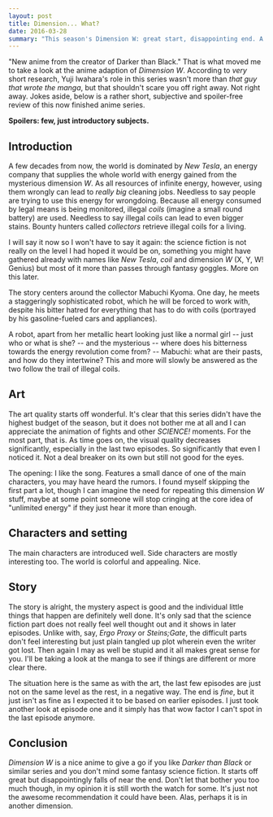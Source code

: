 ```yaml
---
layout: post
title: Dimension... What?
date: 2016-03-28
summary: "This season's Dimension W: great start, disappointing end. A short and subjective anime review."
---
```


"New anime from the creator of Darker than Black." That is what moved me to take a look at the anime adaption of *Dimension W*. According to *very* short research, Yuji Iwahara's role in this series wasn't more than *that guy that wrote the manga*, but that shouldn't scare you off right away. Not right away. Jokes aside, below is a rather short, subjective and spoiler-free review of this now finished anime series.

**Spoilers: few, just introductory subjects.**

## Introduction
A few decades from now, the world is dominated by *New Tesla*, an energy company that supplies the whole world with energy gained from the mysterious dimension *W*. As all resources of infinite energy, however, using them wrongly can lead to *really big* cleaning jobs. Needless to say people are trying to use this energy for wrongdoing. Because all energy consumed by legal means is being monitored, illegal *coils* (imagine a small round battery) are used. Needless to say illegal coils can lead to even bigger stains. Bounty hunters called *collectors* retrieve illegal coils for a living.

I will say it now so I won't have to say it again: the science fiction is not really on the level I had hoped it would be on, something you might have gathered already with names like *New Tesla*, *coil* and dimension *W* (X, Y, W! Genius) but most of it more than passes through fantasy goggles. More on this later.

The story centers around the collector Mabuchi Kyoma. One day, he meets a staggeringly sophisticated robot, which he will be forced to work with, despite his bitter hatred for everything that has to do with coils (portrayed by his gasoline-fueled cars and appliances).

A robot, apart from her metallic heart looking just like a normal girl -- just who or what is she? -- and the mysterious -- where does his bitterness towards the energy revolution come from? -- Mabuchi: what are their pasts, and how do they intertwine? This and more will slowly be answered as the two follow the trail of illegal coils.

## Art
The art quality starts off wonderful. It's clear that this series didn't have the highest budget of the season, but it does not bother me at all and I can appreciate the animation of fights and other *SCIENCE!* moments. For the most part, that is. As time goes on, the visual quality decreases significantly, especially in the last two episodes. So significantly that even I noticed it. Not a deal breaker on its own but still not good for the eyes.

The opening: I like the song. Features a small dance of one of the main characters, you may have heard the rumors. I found myself skipping the first part a lot, though I can imagine the need for repeating this dimension *W* stuff, maybe at some point someone will stop cringing at the core idea of "unlimited energy" if they just hear it more than enough.

## Characters and setting
The main characters are introduced well. Side characters are mostly interesting too. The world is colorful and appealing. Nice.

## Story
The story is alright, the mystery aspect is good and the individual little things that happen are definitely well done. It's only sad that the science fiction part does not really feel well thought out and it shows in later episodes. Unlike with, say, *Ergo Proxy* or *Steins;Gate*, the difficult parts don't feel interesting but just plain tangled up plot wherein even the writer got lost. Then again I may as well be stupid and it all makes great sense for you. I'll be taking a look at the manga to see if things are different or more clear there.

The situation here is the same as with the art, the last few episodes are just not on the same level as the rest, in a negative way. The end is *fine*, but it just isn't as fine as I expected it to be based on earlier episodes. I just took another look at episode one and it simply has that wow factor I can't spot in the last episode anymore.

## Conclusion
*Dimension W* is a nice anime to give a go if you like *Darker than Black* or similar series and you don't mind some fantasy science fiction. It starts off great but disappointingly falls of near the end. Don't let that bother you too much though, in my opinion it is still worth the watch for some. It's just not the awesome recommendation it could have been. Alas, perhaps it is in another dimension.
